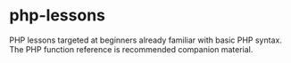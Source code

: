 # php-lessons
PHP lessons targeted at beginners already familiar with basic PHP syntax. The PHP function reference is recommended companion material.
